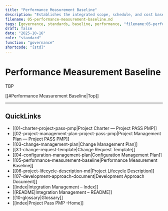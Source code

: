 ```yaml
---
title: "Performance Measurement Baseline"
description: "Establishes the integrated scope, schedule, and cost baseline used to measure and control project performance."
filename: 05-performance-measurement-baseline.md
tags: [governance, standards, baseline, performance, "filename:05-performance-measurement-baseline.md"]
draft: false
date: "2025-10-16"
role: "standard"
function: "governance"
shortcode: "[std]"
---
```

# Performance Measurement Baseline

TBP

[[#Performance Measurement Baseline|Top]]

---

## QuickLinks
- [[01-charter-project-pass-pmp|Project Charter — Project PASS PMP]]
- [[02-project-management-plan-project-pass-pmp|Project Management Plan — Project PASS PMP]]
- [[03-change-management-plan|Change Management Plan]]
- [[3.1-change-request-template|Change Request Template]]
- [[04-configuration-management-plan|Configuration Management Plan]]
- [[05-performance-measurement-baseline|Performance Measurement Baseline]]
- [[06-project-lifecycle-description-md|Project Lifecycle Description]]
- [[07-development-approach-document|Development Approach Document]]
- [[index|Integration Management – Index]]
- [[README|Integration Management – README]]
- [[10-glossary|Glossary]]
- [[index|Project Pass PMP -Home]]